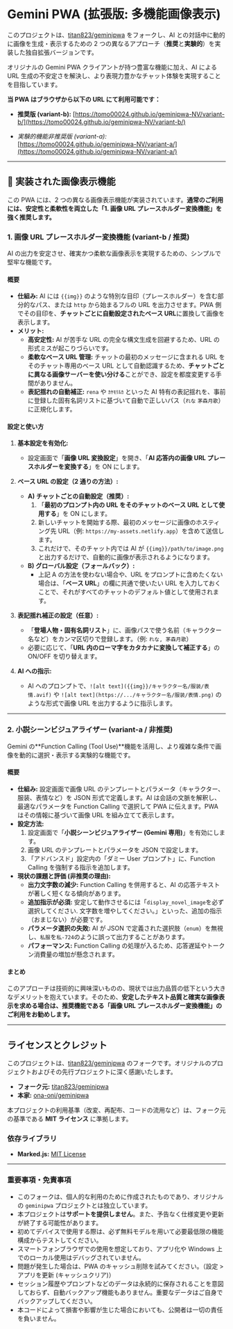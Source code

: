 # Gemini PWA (拡張版: 多機能画像表示)

このプロジェクトは、[titan823/geminipwa](https://github.com/titan823/geminipwa) をフォークし、AI との対話中に動的に画像を生成・表示するための 2 つの異なるアプローチ（**推奨**と**実験的**）を実装した独自拡張バージョンです。

オリジナルの Gemini PWA クライアントが持つ豊富な機能に加え、AI による URL 生成の不安定さを解決し、より表現力豊かなチャット体験を実現することを目指しています。

**当 PWA はブラウザから以下の URL にて利用可能です：**

- **推奨版 (variant-b):** [https://tomo00024.github.io/geminipwa-NV/variant-b/](https://tomo00024.github.io/geminipwa-NV/variant-b/)

- _実験的機能非推奨版 (variant-a):_ [https://tomo00024.github.io/geminipwa-NV/variant-a/](https://tomo00024.github.io/geminipwa-NV/variant-a/)

---

## 🌟 実装された画像表示機能

この PWA には、2 つの異なる画像表示機能が実装されています。**通常のご利用には、安定性と柔軟性を両立した「1. 画像 URL プレースホルダー変換機能」を強く推奨します。**

### 1. 画像 URL プレースホルダー変換機能 (variant-b / 推奨)

AI の出力を安定させ、確実かつ柔軟な画像表示を実現するための、シンプルで堅牢な機能です。

#### 概要

- **仕組み:** AI には `{{img}}` のような特別な目印（プレースホルダー）を含む部分的なパス、または `http` から始まるフルの URL を出力させます。PWA 側でその目印を、**チャットごとに自動設定されたベース URL**に置換して画像を表示します。
- **メリット:**
  - **高安定性:** AI が苦手な URL の完全な構文生成を回避するため、URL の形式ミスが起こりづらいです。
  - **柔軟なベース URL 管理:** チャットの最初のメッセージに含まれる URL をそのチャット専用のベース URL として自動認識するため、**チャットごとに異なる画像サーバーを使い分ける**ことができ、設定を都度変更する手間がありません。
  - **表記揺れの自動補正:** `rena` や `ｶﾔﾓﾘﾙｶ` といった AI 特有の表記揺れを、事前に登録した固有名詞リストに基づいて自動で正しいパス（`れな` `茅森月歌`）に正規化します。

#### 設定と使い方

1.  **基本設定を有効化:**

    - 設定画面で「**画像 URL 変換設定**」を開き、「**AI 応答内の画像 URL プレースホルダーを変換する**」を ON にします。

2.  **ベース URL の設定（2 通りの方法）:**

    - **A) チャットごとの自動設定（推奨）:**
      1.  「**最初のプロンプト内の URL をそのチャットのベース URL として使用する**」を ON にします。
      2.  新しいチャットを開始する際、最初のメッセージに画像のホスティング先 URL（例: `https://my-assets.netlify.app`）を含めて送信します。
      3.  これだけで、そのチャット内では AI が `{{img}}/path/to/image.png` と出力するだけで、自動的に画像が表示されるようになります。
    - **B) グローバル設定（フォールバック）:**
      - 上記 A の方法を使わない場合や、URL をプロンプトに含めたくない場合は、「**ベース URL**」の欄に共通で使いたい URL を入力しておくことで、それがすべてのチャットのデフォルト値として使用されます。

3.  **表記揺れ補正の設定（任意）:**

    - 「**登場人物・固有名詞リスト**」に、画像パスで使う名前（キャラクター名など）をカンマ区切りで登録します。（例: `れな, 茅森月歌`）
    - 必要に応じて、「**URL 内のローマ字をカタカナに変換して補正する**」の ON/OFF を切り替えます。

4.  **AI への指示:**
    - AI へのプロンプトで、`![alt text]({{img}}/キャラクター名/服装/表情.avif)` や `![alt text](https://.../キャラクター名/服装/表情.png)` のような形式で画像 URL を出力するように指示します。

---

### 2. 小説シーンビジュアライザー (variant-a / 非推奨)

Gemini の**Function Calling (Tool Use)**機能を活用し、より複雑な条件で画像を動的に選択・表示する実験的な機能です。

#### 概要

- **仕組み:** 設定画面で画像 URL のテンプレートとパラメータ（キャラクター、服装、表情など）を JSON 形式で定義します。AI は会話の文脈を解釈し、最適なパラメータを Function Calling で選択して PWA に伝えます。PWA はその情報に基づいて画像 URL を組み立てて表示します。
- **設定方法:**
  1.  設定画面で「**小説シーンビジュアライザー (Gemini 専用)**」を有効にします。
  2.  画像 URL のテンプレートとパラメータを JSON で設定します。
  3.  「アドバンスド」設定内の「ダミー User プロンプト」に、Function Calling を強制する指示を追加します。
- **現状の課題と評価 (非推奨の理由):**
  - **出力文字数の減少:** Function Calling を併用すると、AI の応答テキストが著しく短くなる傾向があります。
  - **追加指示が必須:** 安定して動作させるには「`display_novel_image`を必ず選択してください.
    文字数を増やしてください。」といった、追加の指示（おまじない）が必要です。
  - **パラメータ選択の失敗:** AI が JSON で定義された選択肢（`enum`）を無視し、`私服`を`私-724`のように誤って出力することがあります。
  - **パフォーマンス:** Function Calling の処理が入るため、応答遅延やトークン消費量の増加が懸念されます。

#### まとめ

このアプローチは技術的に興味深いものの、現状では出力品質の低下という大きなデメリットを抱えています。そのため、**安定したテキスト品質と確実な画像表示を求める場合は、推奨機能である「画像 URL プレースホルダー変換機能」のご利用をお勧めします。**

---

## ライセンスとクレジット

このプロジェクトは、[titan823/geminipwa](https://github.com/titan823/geminipwa) のフォークです。オリジナルのプロジェクトおよびその先行プロジェクトに深く感謝いたします。

- **フォーク元:** [titan823/geminipwa](https://github.com/titan823/geminipwa)
- **本家:** [ona-oni/geminipwa](https://github.com/ona-oni/geminipwa)

本プロジェクトの利用基準（改変、再配布、コードの流用など）は、フォーク元の基準である **MIT ライセンス** に準拠します。

### 依存ライブラリ

- **Marked.js:** [MIT License](https://github.com/markedjs/marked/blob/master/LICENSE.md)

---

### 重要事項・免責事項

- このフォークは、個人的な利用のために作成されたものであり、オリジナルの `geminipwa` プロジェクトとは独立しています。
- 本プロジェクトは**サポートを提供しません**。また、予告なく仕様変更や更新が終了する可能性があります。
- 初めてデバイスで使用する際は、必ず無料モデルを用いて必要最低限の機能構成からテストしてください。
- スマートフォンブラウザでの使用を想定しており、アプリ化や Windows 上でのローカル使用はデバッグされていません。
- 問題が発生した場合は、PWA のキャッシュ削除を試みてください。（設定 > アプリを更新 (キャッシュクリア)）
- セッション履歴やプロンプトなどのデータは永続的に保存されることを意図しておらず、自動バックアップ機能もありません。重要なデータはご自身でバックアップしてください。
- 本コードによって損害や影響が生じた場合においても、公開者は一切の責任を負いません。
